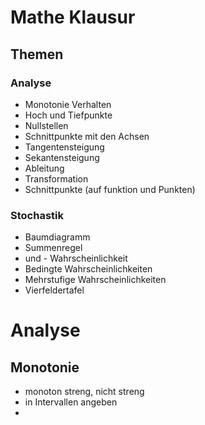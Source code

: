 # Mathe Klausur
## Themen
### Analyse
- Monotonie Verhalten
- Hoch und Tiefpunkte
- Nullstellen
- Schnittpunkte mit den Achsen
- Tangentensteigung 
- Sekantensteigung
- Ableitung
- Transformation
- Schnittpunkte (auf funktion und Punkten)
### Stochastik
- Baumdiagramm 
- Summenregel
- und - Wahrscheinlichkeit
- Bedingte Wahrscheinlichkeiten
- Mehrstufige Wahrscheinlichkeiten
- Vierfeldertafel

# Analyse
## Monotonie
- monoton streng, nicht streng
- in Intervallen angeben
- 